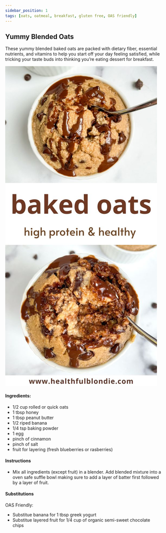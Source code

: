 ```yaml
---
sidebar_position: 1
tags: [oats, oatmeal, breakfast, gluten free, OAS friendly]
---
```


## Yummy Blended Oats 
These yummy blended baked oats are packed with dietary fiber, essential nutrients, and vitamins to help you start off your day feeling satisfied, while tricking your taste buds into thinking you’re eating dessert for breakfast.

![Docusaurus Plushie](./bakedoats.jpeg)
#### Ingredients:
- 1/2 cup rolled or quick oats 
- 1 tbsp honey
- 1 tbsp peanut butter
- 1/2 riped banana
- 1/4 tsp baking powder
- 1 egg
- pinch of cinnamon
- pinch of salt
- fruit for layering (fresh blueberries or rasberries)
#### Instructions
- Mix all ingredients (except fruit) in a blender. Add blended mixture into a oven safe suffle bowl making sure to add a layer of batter first followed by a layer of fruit. 
#### Substitutions
OAS Friendly: 
- Substitue banana for  1 tbsp greek yogurt
-  Substitue layered fruit for 1/4 cup of organic semi-sweet chocolate chips 